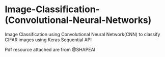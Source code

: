# Image-Classification-(Convolutional-Neural-Networks)
Image Classification using Convolutional Neural Network(CNN) to classify CIFAR images using Keras Sequential API

Pdf resource attached are from @SHAPEAI
